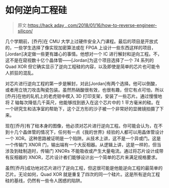 # 如何逆向工程硅

> 原文:[https://hack aday . com/2018/01/16/how-to-reverse-engineer-silicon/](https://hackaday.com/2018/01/16/how-to-reverse-engineer-silicon/)

几个学期前，[乔丹]在 CMU 大学上过硬件安全入门课程。最后的项目是开放式的，一些学生选择了像实现加密算法或在 FPGA 上设计一些东西这样的项目，[Jordan]决定做一些更有雄心的事情。他想对一个 IC 进行解封和逆向工程。不，这不是在窥视数十亿个晶体管——[Jordan]为这个项目选择了一个 74 系列的 Quad XOR 但它确实显示了逆向工程硅的内容，以及即使是简单的芯片也可能令人抓狂的混乱。

对芯片进行逆向工程的第一步是解封，对此[Jordan]有两个选择。他可以倒酸，或者用立铣刀攻击陶瓷包装。虽然热硝酸很有效，也很有趣，但它有点可怕，所以[乔丹]在他的轧机上的老虎钳中楔入 3D 打印支架，安装了一些芯片。通过慢慢地将 Z 轴每次降低几千英尺，他能够找到嵌入在这个芯片中的 1 平方毫米的硅。在一个研究生和洁净室的帮助下，这个正方形的沙子被一个非常好的显微镜拍摄了下来。

现在[乔丹]有了硅本身的图像，他必须对芯片进行逆向工程。你可能会认为，在不到十几个晶体管的情况下，任何有一点《我的世界》经验的人都可以用晶体管设计一个 XOR。这种思路被证明是一个陷阱。从技术上讲，这不是一个异或门。这是一个传输门 XNOR 门，输出端有一个大反相器。从逻辑上讲，这是一样的，但当涉及到硅制造时，传输门 XNORs 不能吸收或产生大量电流。通过将芯片设计成带有反相器的 XNOR，芯片设计者们能够设计出一个简单的芯片来满足规格要求。

虽然[乔丹]成功地对芯片进行了逆向工程，但这很可能是他能逆向工程的最简单的芯片。无论如何，Quad XOR 就是重复了四次的同一个硅片。这是所有逆向工程硅的基线，仍然有一些令人困惑的陷阱。